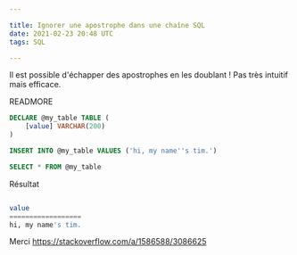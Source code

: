 ```yaml
---

title: Ignorer une apostrophe dans une chaîne SQL
date: 2021-02-23 20:48 UTC
tags: SQL

---
```


Il est possible d'échapper des apostrophes en les doublant ! Pas très intuitif mais efficace.

READMORE

```sql
DECLARE @my_table TABLE (
    [value] VARCHAR(200)
)

INSERT INTO @my_table VALUES ('hi, my name''s tim.')

SELECT * FROM @my_table
```

Résultat

```sql

value
==================
hi, my name's tim.

```

Merci https://stackoverflow.com/a/1586588/3086625


